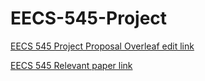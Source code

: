 # EECS-545-Project

[EECS 545 Project Proposal Overleaf edit link](https://www.overleaf.com/8963896755cbzjdsbskxys)

[EECS 545 Relevant paper link](https://docs.google.com/document/d/1-CQj3prjYrPnnRW2pXleLcrcgTmv74kcz5GLxVRUyX8/edit#heading=h.13f4kuk7nrks)
